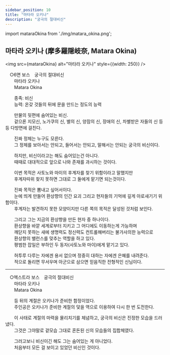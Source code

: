 ```yaml
---
sidebar_position: 10
title: "마타라 오키나"
description: "궁극의 절대비신"
---
```


import mataraOkina from './img/matara_okina.png';

## 마타라 오키나 (摩多羅隠岐奈, Matara Okina)

<img src={mataraOkina} alt="마타라 오키나" style={{width: 250}} />

　○6면 보스　궁극의 절대비신  
　　마타라 오키나  
　　Matara Okina  

　　종족: 비신  
　　능력: 온갖 것들의 뒤에 문을 만드는 정도의 능력  

　　만물의 뒷편에 숨어있는 비신.  
　　겉으론 지모신, 노가쿠의 신, 별의 신, 양잠의 신, 장애의 신, 차별받은 자들의 신 등등 다방면에 걸친다.  

　　진짜 정체는 누구도 모른다.  
　　그 정체를 보아서는 안되고, 들어서는 안되고, 말해서는 안되는 궁극의 비신이다.  

　　하지만, 비신이라고는 해도 숨어있는건 아니다.  
　　때때로 대대적으로 앞으로 나와 존재를 과시하는 것이다.  

　　이번 목적은 사토노와 마이의 후계자를 찾기 위함이라고 말했지만  
　　후계자따위 찾지 못하면 그대로 그 둘에게 맡기면 되는것이다.  

　　진짜 목적은 뽐내고 싶어서이다.  
　　눈에 띄게 만들어 환상향의 인간 요괴 그리고 현자들의 기억에 깊게 아로새기기 위함이다.  
　　후계자는 발견하지 못한 모양이지만 다른 쪽의 목적은 달성된 것처럼 보인다.  

　　그리고 그는 지금의 환상향을 만든 현자 중 하나이다.  
　　환상향을 바깥 세계로부터 지키고 그 어디에도 이동하는게 가능하며  
　　깨닫지 못하는 새에 생명력도 정신력도 컨트롤해버리는 불가사의한 능력으로  
　　환상향의 밸런스를 맞추는 역할을 하고 있다.  
　　평범한 잡일은 부하인 두 동자(사토노와 마이)에게 맡기고 있다.  

　　허투루 다루는 자에겐 용서 없으며 정중히 대하는 자에겐 은혜를 내려준다.  
　　적으로 돌리면 무서우며 아군으로 삼으면 믿음직한 전형적인 신님이다.  

---

　○엑스트라 보스　궁극의 절대비신  
　　마타라 오키나  
　　Matara Okina  

　　등 뒤의 계절은 오키나가 준비한 함정이었다.  
　　주인공은 오키나가 준비한 계절의 덫을 역으로 이용하여 다시 한 번 도전한다.  

　　이 사태로 계절의 마력을 물리치기를 체념하고, 궁극의 비신은 진정한 모습을 드러냈다.  
　　그것은 그야말로 겉모습 그대로 혼돈된 신의 모습들의 집합체였다.  

　　그러고보니 비신이긴 해도 그는 숨어있는 게 아니었다.  
　　처음부터 모든 걸 보이고 있었던 비신인 것이다.  
